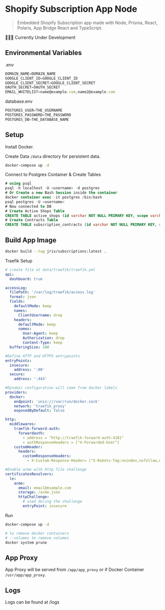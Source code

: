 # Shopify Subscription App Node

> Embedded Shopify Subscription app made with Node, Prisma, React, Polaris, App Bridge React and TypeScript.

🚧🔨👷 Currently Under Development

## Environmental Variables

.env 
```javascript
DOMAIN_NAME=DOMAIN_NAME
GOOGLE_CLIENT_ID=GOOGLE_CLIENT_ID
GOOGLE_CLIENT_SECRET=GOOGLE_CLIENT_SECRET
OAUTH_SECRET=OAUTH_SECRET
EMAIL_WHITELIST=name@example.com,name2@example.com
```

database.env
```javascript
POSTGRES_USER=THE_USERNAME
POSTGRES_PASSWORD=THE_PASSWORD
POSTGRES_DB=THE_DATABASE_NAME
```

## Setup

Install Docker.

Create Data `/data` directory for persistent data.

```bash
docker-compose up -d
```

Connect to Postgres Container & Create Tables

```sql
# using psql
psql -h localhost -U <username> -d postgres
# Or Create a new Bash Session inside the container
docker container exec -it postgres /bin/bash
psql postgres -U <username>
# Now connected to DB
# Create Active Shops Table
CREATE TABLE active_shops (id varchar NOT NULL PRIMARY KEY, scope varchar NOT NULL, access_token varchar NOT NULL);
# Create Contracts Table
CREATE TABLE subscription_contracts (id varchar NOT NULL PRIMARY KEY, shop varchar NOT NULL, status varchar NOT NULL, next_billing_date date NOT NULL, interval varchar NOT NULL, interval_count integer NOT NULL, payment_failure_count integer NOT NULL DEFAULT 0, contract json NOT NULL);
```

## Build App Image
```bash
docker build --tag jriv/subscriptions:latest .
````

Traefik Setup

```yaml
# create file at data/traefik/traefik.yml
api:
  dashboard: true

accessLog:
  filePath: '/var/log/traefik/access.log'
  format: json
  fields:
    defaultMode: keep
    names:
      ClientUsername: drop
    headers:
      defaultMode: keep
      names:
        User-Agent: keep
        Authorization: drop
        Content-Type: keep
  bufferingSize: 100

#Define HTTP and HTTPS entrypoints
entryPoints:
  insecure:
    address: ':80'
  secure:
    address: ':443'

#Dynamic configuration will come from docker labels
providers:
  docker:
    endpoint: 'unix:///var/run/docker.sock'
    network: 'traefik_proxy'
    exposedByDefault: false

http:
  middlewares:
    traefik-forward-auth:
      forwardauth:
        - address = "http://traefik-forward-auth:4181"
        - authResponseHeaders = ["X-Forwarded-User"]
    customHeader:
      headers:
        customResponseHeaders:
          - X-Custom-Response-Header= ["X-Robots-Tag:noindex,nofollow,nosnippet,noarchive,notranslate,noimageindex"}

#Enable acme with http file challenge
certificatesResolvers:
  le:
    acme:
      email: email@example.com
      storage: /acme.json
      httpChallenge:
        # used during the challenge
        entryPoint: insecure
```

Run

```bash
docker-compose up -d
```

```bash
# to remove docker containers
# --volumes to remove volumes
docker system prune
```

## App Proxy
App Proxy will be served from `/app/app_proxy` or if Docker Container `/usr/app/app_proxy`.

## Logs

Logs can be found at /logs